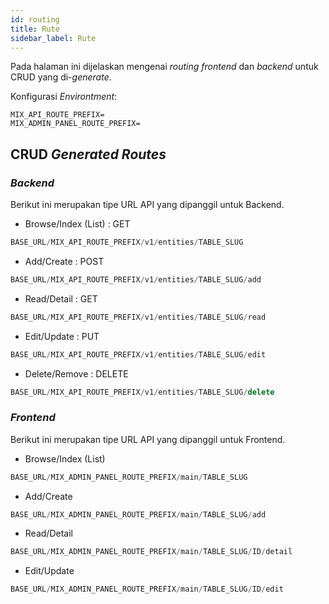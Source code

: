 ```yaml
---
id: routing
title: Rute
sidebar_label: Rute
---
```


Pada halaman ini dijelaskan mengenai *routing frontend* dan *backend* untuk CRUD yang di-*generate*.

Konfigurasi *Environtment*:
```
MIX_API_ROUTE_PREFIX=
MIX_ADMIN_PANEL_ROUTE_PREFIX=
```

## CRUD *Generated Routes*

### *Backend*

Berikut ini merupakan tipe URL API yang dipanggil untuk Backend.

* Browse/Index (List) : GET

```javascript
BASE_URL/MIX_API_ROUTE_PREFIX/v1/entities/TABLE_SLUG
```

* Add/Create : POST

```javascript
BASE_URL/MIX_API_ROUTE_PREFIX/v1/entities/TABLE_SLUG/add
```

* Read/Detail : GET

```javascript
BASE_URL/MIX_API_ROUTE_PREFIX/v1/entities/TABLE_SLUG/read
```

* Edit/Update : PUT

```javascript
BASE_URL/MIX_API_ROUTE_PREFIX/v1/entities/TABLE_SLUG/edit
```

* Delete/Remove : DELETE

```javascript
BASE_URL/MIX_API_ROUTE_PREFIX/v1/entities/TABLE_SLUG/delete
```


### *Frontend*

Berikut ini merupakan tipe URL API yang dipanggil untuk Frontend.

* Browse/Index (List)

```javascript
BASE_URL/MIX_ADMIN_PANEL_ROUTE_PREFIX/main/TABLE_SLUG
```

* Add/Create

```javascript
BASE_URL/MIX_ADMIN_PANEL_ROUTE_PREFIX/main/TABLE_SLUG/add
```

* Read/Detail

```javascript
BASE_URL/MIX_ADMIN_PANEL_ROUTE_PREFIX/main/TABLE_SLUG/ID/detail
```

* Edit/Update

```javascript
BASE_URL/MIX_ADMIN_PANEL_ROUTE_PREFIX/main/TABLE_SLUG/ID/edit
```